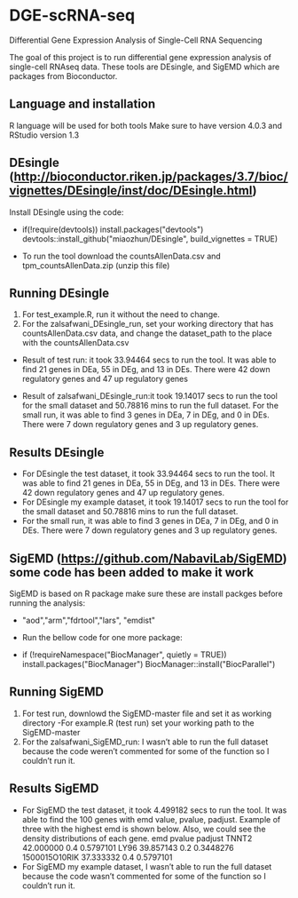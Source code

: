 # DGE-scRNA-seq
Differential Gene Expression Analysis of Single-Cell RNA Sequencing

The goal of this project is to run differential gene expression analysis of single-cell RNAseq data. These tools are DEsingle, and SigEMD which are packages from Bioconductor. 

## Language and installation
R language will be used for both tools
Make sure to have version 4.0.3 and RStudio version 1.3

## DEsingle (http://bioconductor.riken.jp/packages/3.7/bioc/vignettes/DEsingle/inst/doc/DEsingle.html)
Install DEsingle using the code:
- if(!require(devtools)) install.packages("devtools")
devtools::install_github("miaozhun/DEsingle", build_vignettes = TRUE)

* To run the tool download the countsAllenData.csv and tpm_countsAllenData.zip (unzip this file)
## Running DEsingle
1. For test_example.R, run it without the need to change.
2. For the zalsafwani_DEsingle_run, set your working directory that has countsAllenData.csv data, and change the dataset_path to the place with the countsAllenData.csv

- Result of test run: it took 33.94464 secs to run the tool. It was able to find 21 genes in DEa, 55 in DEg, and 13 in DEs. There were 42 down regulatory genes and 47 up regulatory genes

- Result of zalsafwani_DEsingle_run:it took 19.14017 secs to run the tool for the small dataset and 50.78816 mins to run the full dataset. 
For the small run, it was able to find 3 genes in DEa, 7 in DEg, and 0 in DEs. There were 7 down regulatory genes and 3 up regulatory genes.

## Results DEsingle
- For DEsingle the test dataset, it took 33.94464 secs to run the tool. It was able to find 21 genes in DEa, 55 in DEg, and 13 in DEs. There were 42 down regulatory genes and 47 up regulatory genes.
- For DEsingle my example dataset, it took 19.14017 secs to run the tool for the small dataset and 50.78816 mins to run the full dataset. 
- For the small run, it was able to find 3 genes in DEa, 7 in DEg, and 0 in DEs. There were 7 down regulatory genes and 3 up regulatory genes.


## SigEMD (https://github.com/NabaviLab/SigEMD) some code has been added to make it work 
SigEMD is based on R package make sure these are install packges before running the analysis:
- "aod","arm","fdrtool","lars", "emdist"
* Run the bellow code for one more package:
- if (!requireNamespace("BiocManager", quietly = TRUE))
install.packages("BiocManager")
BiocManager::install("BiocParallel")

## Running SigEMD
1. For test run, downlowd the SigEMD-master file and set it as working directory
-For example.R (test run) set your working path to the SigEMD-master
2. For the zalsafwani_SigEMD_run: 
I wasn’t able to run the full dataset because the code weren’t commented for some of the function so I couldn’t run it. 

## Results SigEMD
- For SigEMD the test dataset, it took 4.499182 secs to run the tool. It was able to find the 100 genes with emd value, pvalue, padjust. Example of three with the highest emd is shown below. Also, we could see the density distributions of each gene.
 	emd	pvalue	padjust
TNNT2	42.000000	0.4	0.5797101
LY96	39.857143	0.2	0.3448276
1500015O10RIK	37.333332	0.4	0.5797101
- For SigEMD my example dataset, I wasn’t able to run the full dataset because the code wasn’t commented for some of the function so I couldn’t run it. 







